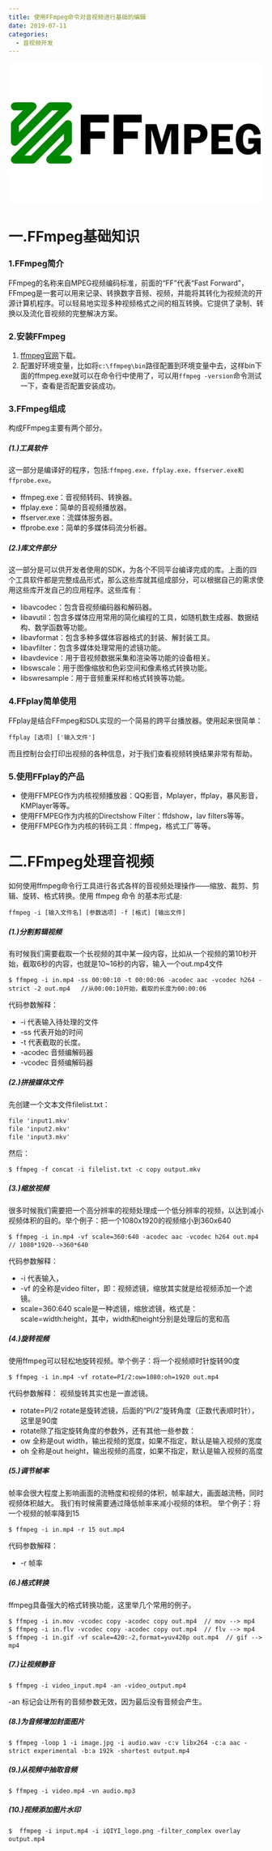 ```yaml
---
title: 使用FFmpeg命令对音视频进行基础的编辑
date: 2019-07-11
categories: 
  - 音视频开发
---
```


![](/images/1141fc6290e4720b55fa763f9a733084.webp)


# 一.FFmpeg基础知识
### 1.FFmpeg简介
FFmpeg的名称来自MPEG视频编码标准，前面的“FF”代表“Fast Forward”，FFmpeg是一套可以用来记录、转换数字音频、视频，并能将其转化为视频流的开源计算机程序。可以轻易地实现多种视频格式之间的相互转换。它提供了录制、转换以及流化音视频的完整解决方案。

### 2.安装FFmpeg
1. [ffmpeg官网](http://ffmpeg.org/download.html)下载。
2. 配置好环境变量，比如将``c:\ffmpeg\bin``路径配置到环境变量中去，这样bin下面的ffmpeg.exe就可以在命令行中使用了，可以用``ffmpeg -version``命令测试一下，查看是否配置安装成功。

### 3.FFmpeg组成
构成FFmpeg主要有两个部分。
##### (1.)工具软件
这一部分是编译好的程序，包括:``ffmpeg.exe，ffplay.exe，ffserver.exe和ffprobe.exe``。
- ffmpeg.exe：音视频转码、转换器。
- ffplay.exe：简单的音视频播放器。
- ffserver.exe：流媒体服务器。
- ffprobe.exe：简单的多媒体码流分析器。

##### (2.)库文件部分
这一部分是可以供开发者使用的SDK，为各个不同平台编译完成的库。上面的四个工具软件都是完整成品形式，那么这些库就其组成部分，可以根据自己的需求使用这些库开发自己的应用程序。这些库有：
- libavcodec：包含音视频编码器和解码器。
- libavutil：包含多媒体应用常用的简化编程的工具，如随机数生成器、数据结构、数学函数等功能。
- libavformat：包含多种多媒体容器格式的封装、解封装工具。
- libavfilter：包含多媒体处理常用的滤镜功能。
- libavdevice：用于音视频数据采集和渲染等功能的设备相关。
- libswscale：用于图像缩放和色彩空间和像素格式转换功能。
- libswresample：用于音频重采样和格式转换等功能。

### 4.FFplay简单使用
FFplay是结合FFmpeg和SDL实现的一个简易的跨平台播放器。使用起来很简单：
```
ffplay [选项] ['输入文件']
```
而且控制台会打印出视频的各种信息，对于我们查看视频转换结果非常有帮助。

### 5.使用FFplay的产品
- 使用FFMPEG作为内核视频播放器：QQ影音，Mplayer，ffplay，暴风影音，KMPlayer等等。
- 使用FFMPEG作为内核的Directshow Filter：ffdshow，lav filters等等。
- 使用FFMPEG作为内核的转码工具：ffmpeg，格式工厂等等。

# 二.FFmpeg处理音视频
如何使用ffmpeg命令行工具进行各式各样的音视频处理操作——缩放、裁剪、剪辑、旋转、格式转换。使用 ffmpeg 命令 的基本形式是:
```
ffmpeg -i [输入文件名] [参数选项] -f [格式] [输出文件]
```
##### (1.)分割剪辑视频
有时候我们需要截取一个长视频的其中某一段内容，比如从一个视频的第10秒开始，截取6秒的内容，也就是10~16秒的内容，输入一个out.mp4文件
```
$ ffmpeg -i in.mp4 -ss 00:00:10 -t 00:00:06 -acodec aac -vcodec h264 -strict -2 out.mp4   //从00:00:10开始，截取的长度为00:00:06
```
代码参数解释：
- -i  代表输入待处理的文件
- -ss 代表开始的时间
- -t 代表截取的长度。
- -acodec 音频编解码器
- -vcodec 音频编解码器

##### (2.)拼接媒体文件
先创建一个文本文件filelist.txt：
```
file 'input1.mkv'
file 'input2.mkv'
file 'input3.mkv'
```
然后：
```
$ ffmpeg -f concat -i filelist.txt -c copy output.mkv
```

##### (3.)缩放视频
很多时候我们需要把一个高分辨率的视频处理成一个低分辨率的视频，以达到减小视频体积的目的。举个例子：把一个1080x1920的视频缩小到360x640
```
$ ffmpeg -i in.mp4 -vf scale=360:640 -acodec aac -vcodec h264 out.mp4  // 1080*1920-->360*640
```
代码参数解释：
- -i 代表输入，
- -vf 的全称是video filter，即：视频滤镜，缩放其实就是给视频添加一个滤镜。
- scale=360:640 scale是一种滤镜，缩放滤镜，格式是：scale=width:height，其中，width和height分别是处理后的宽和高

##### (4.)旋转视频
使用ffmpeg可以轻松地旋转视频。举个例子：将一个视频顺时针旋转90度
```
$ ffmpeg -i in.mp4 -vf rotate=PI/2:ow=1080:oh=1920 out.mp4
```
代码参数解释：
视频旋转其实也是一直滤镜。
- rotate=PI/2  rotate是旋转滤镜，后面的“PI/2”旋转角度（正数代表顺时针），这里是90度
- rotate除了指定旋转角度的参数外，还有其他一些参数：
- ow 全称是out width，输出视频的宽度，如果不指定，默认是输入视频的宽度
- oh 全称是out height，输出视频的高度，如果不指定，默认是输入视频的高度

##### (5.)调节帧率
帧率会很大程度上影响画面的流畅度和视频的体积，帧率越大，画面越流畅，同时视频体积越大。
我们有时候需要通过降低帧率来减小视频的体积。
举个例子：将一个视频的帧率降到15
```
$ ffmpeg -i in.mp4 -r 15 out.mp4
```
代码参数解释：
- -r  帧率

##### (6.)格式转换
ffmpeg具备强大的格式转换功能，这里举几个常用的例子。
```
$ ffmpeg -i in.mov -vcodec copy -acodec copy out.mp4  // mov --> mp4
$ ffmpeg -i in.flv -vcodec copy -acodec copy out.mp4  // flv --> mp4
$ ffmpeg -i in.gif -vf scale=420:-2,format=yuv420p out.mp4  // gif --> mp4
```

##### (7.)让视频静音
```
$ ffmpeg -i video_input.mp4 -an -video_output.mp4
```
 -an 标记会让所有的音频参数无效，因为最后没有音频会产生。

##### (8.)为音频增加封面图片
```
$ ffmpeg -loop 1 -i image.jpg -i audio.wav -c:v libx264 -c:a aac -strict experimental -b:a 192k -shortest output.mp4
```

##### (9.)从视频中抽取音频
```
$ ffmpeg -i video.mp4 -vn audio.mp3
```

##### (10.)视频添加图片水印
```
$  ffmpeg -i input.mp4 -i iQIYI_logo.png -filter_complex overlay output.mp4
```
